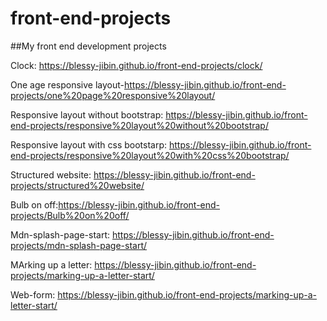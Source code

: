 # front-end-projects

##My front end development projects

Clock: https://blessy-jibin.github.io/front-end-projects/clock/

One age responsive layout-https://blessy-jibin.github.io/front-end-projects/one%20page%20responsive%20layout/

Responsive layout without bootstrap: https://blessy-jibin.github.io/front-end-projects/responsive%20layout%20without%20bootstrap/

Responsive layout with css bootstarp: https://blessy-jibin.github.io/front-end-projects/responsive%20layout%20with%20css%20bootstrap/

Structured website: https://blessy-jibin.github.io/front-end-projects/structured%20website/

Bulb on off:https://blessy-jibin.github.io/front-end-projects/Bulb%20on%20off/

Mdn-splash-page-start: https://blessy-jibin.github.io/front-end-projects/mdn-splash-page-start/

MArking up a letter: https://blessy-jibin.github.io/front-end-projects/marking-up-a-letter-start/

Web-form: https://blessy-jibin.github.io/front-end-projects/marking-up-a-letter-start/
